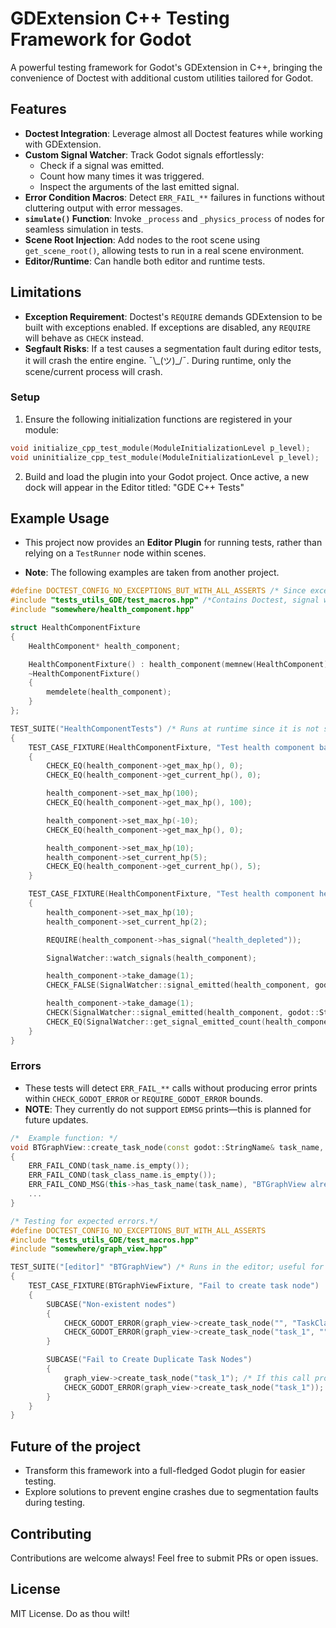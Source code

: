 # GDExtension C++ Testing Framework for Godot

A powerful testing framework for Godot's GDExtension in C++, bringing the convenience of Doctest with additional custom utilities tailored for Godot.

## Features

- **Doctest Integration**: Leverage almost all Doctest features while working with GDExtension.
- **Custom Signal Watcher**: Track Godot signals effortlessly:
  - Check if a signal was emitted.
  - Count how many times it was triggered.
  - Inspect the arguments of the last emitted signal.
- **Error Condition Macros**: Detect `ERR_FAIL_**` failures in functions without cluttering output with error messages.
- **`simulate()` Function**: Invoke `_process` and `_physics_process` of nodes for seamless simulation in tests.
- **Scene Root Injection**: Add nodes to the root scene using `get_scene_root()`, allowing tests to run in a real scene environment.
- **Editor/Runtime**: Can handle both editor and runtime tests.

## Limitations

- **Exception Requirement**:  Doctest's `REQUIRE` demands GDExtension to be built with exceptions enabled. If exceptions are disabled, any `REQUIRE` will behave as `CHECK` instead.
- **Segfault Risks**: If a test causes a segmentation fault during editor tests, it will crash the entire engine. ¯\\\_(ツ)_/¯. During runtime, only the scene/current process will crash.

### Setup

1. Ensure the following initialization functions are registered in your module:
```cpp
void initialize_cpp_test_module(ModuleInitializationLevel p_level);
void uninitialize_cpp_test_module(ModuleInitializationLevel p_level);
```
2. Build and load the plugin into your Godot project. Once active, a new dock will appear in the Editor titled: "GDE C++ Tests"

## Example Usage

- This project now provides an **Editor Plugin** for running tests, rather than relying on a `TestRunner` node within scenes.

- **Note**: The following examples are taken from another project.

```cpp
#define DOCTEST_CONFIG_NO_EXCEPTIONS_BUT_WITH_ALL_ASSERTS /* Since exceptions are disabled normally */
#include "tests_utils_GDE/test_macros.hpp" /*Contains Doctest, signal watcher, and other Godot-specific macros. */
#include "somewhere/health_component.hpp"

struct HealthComponentFixture
{
    HealthComponent* health_component;

    HealthComponentFixture() : health_component(memnew(HealthComponent)){}
    ~HealthComponentFixture()
    {
        memdelete(health_component);
    }
};

TEST_SUITE("HealthComponentTests") /* Runs at runtime since it is not specified as an editor test. */
{
    TEST_CASE_FIXTURE(HealthComponentFixture, "Test health component basics")
    {
        CHECK_EQ(health_component->get_max_hp(), 0);
        CHECK_EQ(health_component->get_current_hp(), 0);

        health_component->set_max_hp(100);
        CHECK_EQ(health_component->get_max_hp(), 100);

        health_component->set_max_hp(-10);
        CHECK_EQ(health_component->get_max_hp(), 0);

        health_component->set_max_hp(10);
        health_component->set_current_hp(5);
        CHECK_EQ(health_component->get_current_hp(), 5);
    }

    TEST_CASE_FIXTURE(HealthComponentFixture, "Test health component health_depleted signal")
    {
        health_component->set_max_hp(10);
        health_component->set_current_hp(2);

        REQUIRE(health_component->has_signal("health_depleted"));

        SignalWatcher::watch_signals(health_component);

        health_component->take_damage(1);
        CHECK_FALSE(SignalWatcher::signal_emitted(health_component, godot::String("health_depleted")));

        health_component->take_damage(1);
        CHECK(SignalWatcher::signal_emitted(health_component, godot::String("health_depleted")));
        CHECK_EQ(SignalWatcher::get_signal_emitted_count(health_component, godot::String("health_depleted")), 1);
    }
}
```

### Errors
- These tests will detect `ERR_FAIL_**` calls without producing error prints within `CHECK_GODOT_ERROR` or `REQUIRE_GODOT_ERROR` bounds.
- **NOTE**: They currently do not support `EDMSG` prints—this is planned for future updates.


```cpp
/*  Example function: */
void BTGraphView::create_task_node(const godot::StringName& task_name, const godot::StringName& task_class_name)
{
    ERR_FAIL_COND(task_name.is_empty());
    ERR_FAIL_COND(task_class_name.is_empty());
    ERR_FAIL_COND_MSG(this->has_task_name(task_name), "BTGraphView already has task_name named: " + task_name + ".");
    ...
}

/* Testing for expected errors.*/
#define DOCTEST_CONFIG_NO_EXCEPTIONS_BUT_WITH_ALL_ASSERTS
#include "tests_utils_GDE/test_macros.hpp"
#include "somewhere/graph_view.hpp"

TEST_SUITE("[editor]" "BTGraphView") /* Runs in the editor; useful for testing plugins and UI elements. */
{
    TEST_CASE_FIXTURE(BTGraphViewFixture, "Fail to create task node")
    {
        SUBCASE("Non-existent nodes")
        {
            CHECK_GODOT_ERROR(graph_view->create_task_node("", "TaskClass")); /* Won't produce an error print.*/
            CHECK_GODOT_ERROR(graph_view->create_task_node("task_1", ""));
        }

        SUBCASE("Fail to Create Duplicate Task Nodes")
        {
            graph_view->create_task_node("task_1"); /* If this call produces an error, it will print as expected. */
            CHECK_GODOT_ERROR(graph_view->create_task_node("task_1"));
        }
    }
}
```

## Future of the project

- Transform this framework into a full-fledged Godot plugin for easier testing.
- Explore solutions to prevent engine crashes due to segmentation faults during testing.

## Contributing

Contributions are welcome always! Feel free to submit PRs or open issues.

## License

MIT License. Do as thou wilt!
